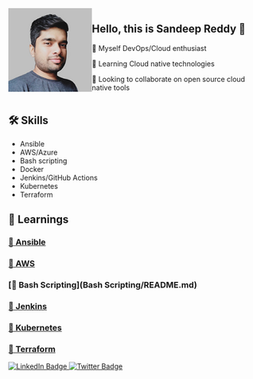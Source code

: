 <div style="display: flex;">
  <div style="flex: 1;">
    <img src="ProfilePic.jpg" alt="Picture" width="200" />
  </div>
  <div style="flex: 2;">
    <h2>Hello, this is Sandeep Reddy 👋</h2>
    <p>🚀 Myself DevOps/Cloud enthusiast</p>
    <p>🌱 Learning Cloud native technologies</p>
    <p>👯 Looking to collaborate on open source cloud native tools</p>
  </div>
</div>

## 🛠 Skills 

- Ansible 
- AWS/Azure
- Bash scripting
- Docker
- Jenkins/GitHub Actions
- Kubernetes
- Terraform

## 📁 Learnings 

### <a name="ansible"></a>[🤖 Ansible](Ansible/README.md)
### <a name="aws"></a>[🤖 AWS](AWS/README.md)
### <a name="bash"></a>[🤖 Bash Scripting](Bash Scripting/README.md)
### <a name="jenkins"></a>[🤖 Jenkins](Jenkins/README.md)
### <a name="kubernetes"></a>[🤖 Kubernetes](Kubernetes/README.md)
### <a name="terraform"></a>[🤖 Terraform](Terraform/README.md)

<div id="header" align="left">
  <!-- <img src="https://media.giphy.com/media/M9gbBd9nbDrOTu1Mqx/giphy.gif" width="100"/> -->
  <div id="badges">
    <a href="https://linkedin.com/in/sandeep-reddy-00a8b839/">
      <img src="https://img.shields.io/badge/LinkedIn-blue?style=for-the-badge&logo=linkedin&logoColor=white" alt="LinkedIn Badge"/>
    </a>
    <a href="https://twitter.com/urssanny">
      <img src="https://img.shields.io/badge/Twitter-blue?style=for-the-badge&logo=twitter&logoColor=white" alt="Twitter Badge"/>
    </a>
  </div>

